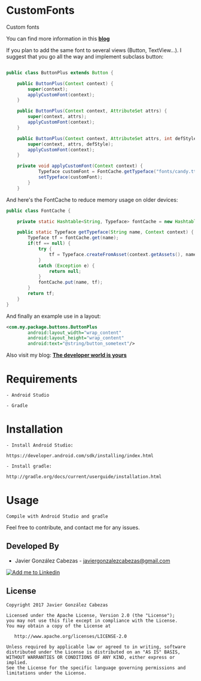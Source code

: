 # CustomFonts
Custom fonts

You can find more information in this **[blog](http://thedeveloperworldisyours.com/android/custom-fonts-in-android/#sthash.TplSUNFo.QiQjI5i0.dpbs)**

If you plan to add the same font to several views (Button, TextView...).  I suggest that you go all the way and implement subclass button:


```java

public class ButtonPlus extends Button {

    public ButtonPlus(Context context) {
        super(context);
        applyCustomFont(context);
    }

    public ButtonPlus(Context context, AttributeSet attrs) {
        super(context, attrs);
        applyCustomFont(context);
    }

    public ButtonPlus(Context context, AttributeSet attrs, int defStyle) {
        super(context, attrs, defStyle);
        applyCustomFont(context);
    }

    private void applyCustomFont(Context context) {
            Typeface customFont = FontCache.getTypeface("fonts/candy.ttf", context);
            setTypeface(customFont);
        }
    }
```

And here's the FontCache to reduce memory usage on older devices:

```java
public class FontCache {

    private static Hashtable<String, Typeface> fontCache = new Hashtable<>();

    public static Typeface getTypeface(String name, Context context) {
        Typeface tf = fontCache.get(name);
        if(tf == null) {
            try {
                tf = Typeface.createFromAsset(context.getAssets(), name);
            }
            catch (Exception e) {
                return null;
            }
            fontCache.put(name, tf);
        }
        return tf;
    }
}
 ```

And finally an example use in a layout:
```xml
<com.my.package.buttons.ButtonPlus
        android:layout_width="wrap_content"
        android:layout_height="wrap_content"
        android:text="@string/button_sometext"/>
```

Also visit my blog: **[The developer world is yours](http://thedeveloperworldisyours.com/)**

# Requirements

    - Android Studio

    - Gradle


# Installation

    - Install Android Studio:

    https://developer.android.com/sdk/installing/index.html

    - Install gradle:

    http://gradle.org/docs/current/userguide/installation.html

# Usage
    Compile with Android Studio and gradle


Feel free to contribute, and contact me for any issues.

Developed By
------------
* Javier González Cabezas - <javiergonzalezcabezas@gmail.com>

<a href="https://es.linkedin.com/in/javier-gonz%C3%A1lez-cabezas-8b4b2231">
  <img alt="Add me to Linkedin" src="https://github.com/JorgeCastilloPrz/EasyMVP/blob/master/art/linkedin.png" />
</a>

License
-------

    Copyright 2017 Javier González Cabezas

    Licensed under the Apache License, Version 2.0 (the "License");
    you may not use this file except in compliance with the License.
    You may obtain a copy of the License at

       http://www.apache.org/licenses/LICENSE-2.0

    Unless required by applicable law or agreed to in writing, software
    distributed under the License is distributed on an "AS IS" BASIS,
    WITHOUT WARRANTIES OR CONDITIONS OF ANY KIND, either express or implied.
    See the License for the specific language governing permissions and
    limitations under the License.
